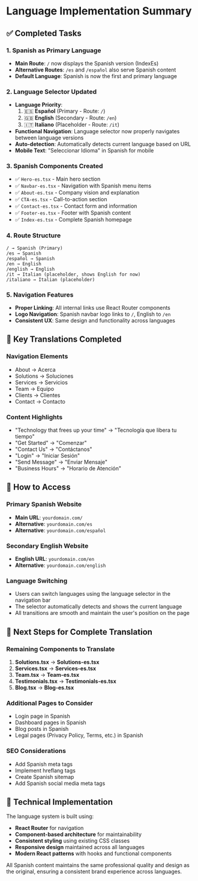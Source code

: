 # Language Implementation Summary

## ✅ Completed Tasks

### 1. **Spanish as Primary Language**
- **Main Route**: `/` now displays the Spanish version (IndexEs)
- **Alternative Routes**: `/es` and `/español` also serve Spanish content
- **Default Language**: Spanish is now the first and primary language

### 2. **Language Selector Updated**
- **Language Priority**: 
  1. 🇪🇸 **Español** (Primary - Route: `/`)
  2. 🇬🇧 **English** (Secondary - Route: `/en`)
  3. 🇮🇹 **Italiano** (Placeholder - Route: `/it`)
- **Functional Navigation**: Language selector now properly navigates between language versions
- **Auto-detection**: Automatically detects current language based on URL
- **Mobile Text**: "Seleccionar Idioma" in Spanish for mobile

### 3. **Spanish Components Created**
- ✅ `Hero-es.tsx` - Main hero section
- ✅ `Navbar-es.tsx` - Navigation with Spanish menu items
- ✅ `About-es.tsx` - Company vision and explanation
- ✅ `CTA-es.tsx` - Call-to-action section
- ✅ `Contact-es.tsx` - Contact form and information
- ✅ `Footer-es.tsx` - Footer with Spanish content
- ✅ `Index-es.tsx` - Complete Spanish homepage

### 4. **Route Structure**
```
/ → Spanish (Primary)
/es → Spanish
/español → Spanish
/en → English
/english → English
/it → Italian (placeholder, shows English for now)
/italiano → Italian (placeholder)
```

### 5. **Navigation Features**
- **Proper Linking**: All internal links use React Router components
- **Logo Navigation**: Spanish navbar logo links to `/`, English to `/en`
- **Consistent UX**: Same design and functionality across languages

## 🎯 Key Translations Completed

### Navigation Elements
- About → Acerca
- Solutions → Soluciones
- Services → Servicios
- Team → Equipo
- Clients → Clientes
- Contact → Contacto

### Content Highlights
- "Technology that frees up your time" → "Tecnología que libera tu tiempo"
- "Get Started" → "Comenzar"
- "Contact Us" → "Contáctanos"
- "Login" → "Iniciar Sesión"
- "Send Message" → "Enviar Mensaje"
- "Business Hours" → "Horario de Atención"

## 🚀 How to Access

### Primary Spanish Website
- **Main URL**: `yourdomain.com/`
- **Alternative**: `yourdomain.com/es`
- **Alternative**: `yourdomain.com/español`

### Secondary English Website
- **English URL**: `yourdomain.com/en`
- **Alternative**: `yourdomain.com/english`

### Language Switching
- Users can switch languages using the language selector in the navigation bar
- The selector automatically detects and shows the current language
- All transitions are smooth and maintain the user's position on the page

## 📝 Next Steps for Complete Translation

### Remaining Components to Translate
1. **Solutions.tsx** → **Solutions-es.tsx**
2. **Services.tsx** → **Services-es.tsx**
3. **Team.tsx** → **Team-es.tsx**
4. **Testimonials.tsx** → **Testimonials-es.tsx**
5. **Blog.tsx** → **Blog-es.tsx**

### Additional Pages to Consider
- Login page in Spanish
- Dashboard pages in Spanish
- Blog posts in Spanish
- Legal pages (Privacy Policy, Terms, etc.) in Spanish

### SEO Considerations
- Add Spanish meta tags
- Implement hreflang tags
- Create Spanish sitemap
- Add Spanish social media meta tags

## 🔧 Technical Implementation

The language system is built using:
- **React Router** for navigation
- **Component-based architecture** for maintainability
- **Consistent styling** using existing CSS classes
- **Responsive design** maintained across all languages
- **Modern React patterns** with hooks and functional components

All Spanish content maintains the same professional quality and design as the original, ensuring a consistent brand experience across languages.
